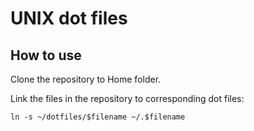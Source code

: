 UNIX dot files
===

How to use
---
Clone the repository to Home folder.

Link the files in the repository to corresponding dot files:

`ln -s ~/dotfiles/$filename ~/.$filename`
